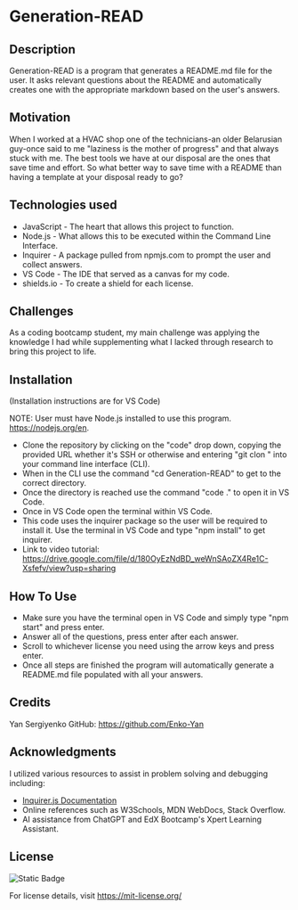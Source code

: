 # Generation-READ

## Description 
Generation-READ is a program that generates a README.md file for the user. It asks relevant questions about the README and automatically creates one with the appropriate markdown based on the user's answers. 

## Motivation
When I worked at a HVAC shop one of the technicians-an older Belarusian guy-once said to me "laziness is the mother of progress" and that always stuck with me. The best tools we have at our disposal are the ones that save time and effort. So what better way to save time with a README than having a template at your disposal ready to go?

## Technologies used
* JavaScript - The heart that allows this project to function.
* Node.js - What allows this to be executed within the Command Line Interface.
* Inquirer - A package pulled from npmjs.com to prompt the user and collect answers.
* VS Code - The IDE that served as a canvas for my code.
* shields.io - To create a shield for each license.
## Challenges 
As a coding bootcamp student, my main challenge was applying the knowledge I had while supplementing what I lacked through research to bring this project to life.

## Installation 
(Installation instructions are for VS Code)

NOTE: User must have Node.js installed to use this program. https://nodejs.org/en. 

* Clone the repository by clicking on the "code" drop down, copying the provided URL whether it's SSH or otherwise and entering "git clon <URL>" into your command line interface (CLI).
* When in the CLI use the command "cd Generation-READ" to get to the correct directory.
* Once the directory is reached use the command "code ." to open it in VS Code.
* Once in VS Code open the terminal within VS Code.
* This code uses the inquirer package so the user will be required to install it. Use the terminal in VS Code and type "npm install" to get inquirer.
* Link to video tutorial: https://drive.google.com/file/d/180OyEzNdBD_weWnSAoZX4Re1C-Xsfefv/view?usp=sharing 

## How To Use
* Make sure you have the terminal open in VS Code and simply type "npm start" and press enter.
* Answer all of the questions, press enter after each answer.
* Scroll to whichever license you need using the arrow keys and press enter.
* Once all steps are finished the program will automatically generate a README.md file populated with all your answers.

## Credits
Yan Sergiyenko
GitHub: https://github.com/Enko-Yan

## Acknowledgments
I utilized various resources to assist in problem solving and debugging including:
* [Inquirer.js Documentation](https://www.npmjs.com/package/inquirer#documentation)
* Online references such as W3Schools, MDN WebDocs, Stack Overflow.
* AI assistance from ChatGPT and EdX Bootcamp's Xpert Learning Assistant.

## License 
![Static Badge](https://img.shields.io/badge/License-MIT-purple) 

For license details, visit https://mit-license.org/
